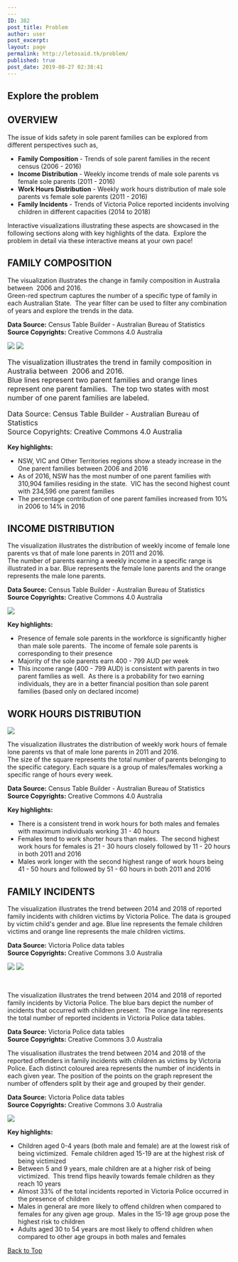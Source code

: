 ```yaml
---
---
ID: 382
post_title: Problem
author: user
post_excerpt:
layout: page
permalink: http://letosaid.tk/problem/
published: true
post_date: 2019-08-27 02:38:41
---
```

<h2>Explore the problem</h2>		
			<h2>OVERVIEW</h2>		
		<p>The issue of kids safety in sole parent families can be explored from different perspectives such as,</p><ul><li><b>Family Composition</b> - Trends of sole parent families in the recent census (2006 - 2016)</li><li><b>Income Distribution</b> - Weekly income trends of male sole parents vs female sole parents (2011 - 2016)</li><li><strong>Work Hours Distribution</strong> - Weekly work hours distribution of male sole parents vs female sole parents (2011 - 2016)</li><li><strong>Family Incidents</strong> - Trends of Victoria Police reported incidents involving children in different capacities (2014 to 2018)</li></ul><p>Interactive visualizations illustrating these aspects are showcased in the following sections along with key highlights of the data.  Explore the problem in detail via these interactive means at your own pace!</p>		
			<h2>FAMILY COMPOSITION</h2>		
		<p>The visualization illustrates the change in family composition in Australia between  2006 and 2016. <br />Green-red spectrum captures the number of a specific type of family in each Australian State.  The year filter can be used to filter any combination of years and explore the trends in the data.</p><p><strong>Data Source:</strong> Census Table Builder - Australian Bureau of Statistics<br /><strong>Source Copyrights:</strong> Creative Commons 4.0 Australia</p>		
			<noscript><a href='#'><img alt=' ' src='https:&#47;&#47;public.tableau.com&#47;static&#47;images&#47;Fa&#47;FamilyComposition-TwoMap&#47;SingleMap&#47;1_rss.png' style='border: none' /></a></noscript><object class='tableauViz'  style='display:none;'><param name='host_url' value='https%3A%2F%2Fpublic.tableau.com%2F' /> <param name='embed_code_version' value='3' /> <param name='site_root' value='' /><param name='name' value='FamilyComposition-TwoMap&#47;SingleMap' /><param name='tabs' value='no' /><param name='toolbar' value='yes' /><param name='static_image' value='https:&#47;&#47;public.tableau.com&#47;static&#47;images&#47;Fa&#47;FamilyComposition-TwoMap&#47;SingleMap&#47;1.png' /> <param name='animate_transition' value='yes' /><param name='display_static_image' value='yes' /><param name='display_spinner' value='yes' /><param name='display_overlay' value='yes' /><param name='display_count' value='yes' /><param name='filter' value='publish=yes' /></object>                		
			<noscript><a href='#'><img alt=' ' src='https:&#47;&#47;public.tableau.com&#47;static&#47;images&#47;Fa&#47;FamilyComposition-Line&#47;FamiliesTrend-Option2&#47;1_rss.png' style='border: none' /></a></noscript><object class='tableauViz'  style='display:none;'><param name='host_url' value='https%3A%2F%2Fpublic.tableau.com%2F' /> <param name='embed_code_version' value='3' /> <param name='site_root' value='' /><param name='name' value='FamilyComposition-Line&#47;FamiliesTrend-Option2' /><param name='tabs' value='no' /><param name='toolbar' value='yes' /><param name='static_image' value='https:&#47;&#47;public.tableau.com&#47;static&#47;images&#47;Fa&#47;FamilyComposition-Line&#47;FamiliesTrend-Option2&#47;1.png' /> <param name='animate_transition' value='yes' /><param name='display_static_image' value='yes' /><param name='display_spinner' value='yes' /><param name='display_overlay' value='yes' /><param name='display_count' value='yes' /></object>                		
		<p style="font-size: 16px; font-style: normal; font-weight: 400;">The visualization illustrates the trend in family composition in Australia between&nbsp; 2006 and 2016.&nbsp;<br>Blue lines represent two parent families and orange lines represent one parent families.&nbsp; The top two states with most number of one parent families are labeled.</p><p style="font-size: 16px; font-style: normal; font-weight: 400;">Data Source:&nbsp;Census Table Builder - Australian Bureau of Statistics<br>Source Copyrights:&nbsp;Creative Commons 4.0 Australia</p><p><b>Key highlights:</b></p><ul><li>NSW, VIC and Other Territories regions show a steady increase in the One parent families between 2006 and 2016</li><li>As of 2016, NSW has the most number of one parent families with 310,904 families residing in the state.  VIC has the second highest count with 234,596 one parent families</li><li>The percentage contribution of one parent families increased from 10% in 2006 to 14% in 2016</li></ul>		
			<h2>INCOME DISTRIBUTION</h2>		
		<p>The visualization illustrates the distribution of weekly income of female lone parents vs that of male lone parents in 2011 and 2016. <br />The number of parents earning a weekly income in a specific range is illustrated in a bar. Blue represents the female lone parents and the orange represents the male lone parents.</p><p><b>Data Source:</b> Census Table Builder - Australian Bureau of Statistics<br /><b>Source Copyrights:</b> Creative Commons 4.0 Australia</p>		
			<noscript><a href='#'><img alt=' ' src='https:&#47;&#47;public.tableau.com&#47;static&#47;images&#47;Le&#47;LetosAid-IncomebyLoneParentGender&#47;IncomeofLoneParentsbySex&#47;1_rss.png' style='border: none' /></a></noscript><object class='tableauViz'  style='display:none;'><param name='host_url' value='https%3A%2F%2Fpublic.tableau.com%2F' /> <param name='embed_code_version' value='3' /> <param name='site_root' value='' /><param name='name' value='LetosAid-IncomebyLoneParentGender&#47;IncomeofLoneParentsbySex' /><param name='tabs' value='no' /><param name='toolbar' value='yes' /><param name='static_image' value='https:&#47;&#47;public.tableau.com&#47;static&#47;images&#47;Le&#47;LetosAid-IncomebyLoneParentGender&#47;IncomeofLoneParentsbySex&#47;1.png' /> <param name='animate_transition' value='yes' /><param name='display_static_image' value='yes' /><param name='display_spinner' value='yes' /><param name='display_overlay' value='yes' /><param name='display_count' value='yes' /><param name='filter' value='publish=yes' /></object>                		
		<p><b>Key highlights:</b></p><ul><li>Presence of female sole parents in the workforce is significantly higher than male sole parents.  The income of female sole parents is corresponding to their presence</li><li>Majority of the sole parents earn 400 - 799 AUD per week</li><li>This income range (400 - 799 AUD) is consistent with parents in two parent families as well.  As there is a probability for two earning individuals, they are in a better financial position than sole parent families (based only on declared income)</li></ul>		
			<h2>WORK HOURS DISTRIBUTION</h2>		
			<noscript><a href='#'><img alt=' ' src='https:&#47;&#47;public.tableau.com&#47;static&#47;images&#47;Le&#47;LetosAid-HoursworkedbyLoneParentGender-2&#47;HoursworkedbyLoneParentGender-Option2&#47;1_rss.png' style='border: none' /></a></noscript><object class='tableauViz'  style='display:none;'><param name='host_url' value='https%3A%2F%2Fpublic.tableau.com%2F' /> <param name='embed_code_version' value='3' /> <param name='site_root' value='' /><param name='name' value='LetosAid-HoursworkedbyLoneParentGender-2&#47;HoursworkedbyLoneParentGender-Option2' /><param name='tabs' value='no' /><param name='toolbar' value='yes' /><param name='static_image' value='https:&#47;&#47;public.tableau.com&#47;static&#47;images&#47;Le&#47;LetosAid-HoursworkedbyLoneParentGender-2&#47;HoursworkedbyLoneParentGender-Option2&#47;1.png' /> <param name='animate_transition' value='yes' /><param name='display_static_image' value='yes' /><param name='display_spinner' value='yes' /><param name='display_overlay' value='yes' /><param name='display_count' value='yes' /><param name='filter' value='publish=yes' /></object>                		
		<p>The visualization illustrates the distribution of weekly work hours of female lone parents vs that of male lone parents in 2011 and 2016.<br />The size of the square represents the total number of parents belonging to the specific category. Each square is a group of males/females working a specific range of hours every week.</p><p><b>Data Source:</b> Census Table Builder - Australian Bureau of Statistics<br /><b>Source Copyrights:</b> Creative Commons 4.0 Australia</p><p><b>Key highlights:</b></p><ul><li>There is a consistent trend in work hours for both males and females with maximum individuals working 31 - 40 hours</li><li>Females tend to work shorter hours than males.  The second highest work hours for females is 21 - 30 hours closely followed by 11 - 20 hours in both 2011 and 2016</li><li>Males work longer with the second highest range of work hours being 41 - 50 hours and followed by 51 - 60 hours in both 2011 and 2016</li></ul>		
			<h2>FAMILY INCIDENTS</h2>		
		<p>The visualization illustrates the trend between 2014 and 2018 of reported family incidents with children victims by Victoria Police. The data is grouped by victim child's gender and age. Blue line represents the female children victims and orange line represents the male children victims.</p>
<p><strong>Data Source:</strong> Victoria Police data tables<br><strong>Source Copyrights:</strong> Creative Commons 3.0 Australia</p>		
			<noscript><a href='#'><img alt=' ' src='https:&#47;&#47;public.tableau.com&#47;static&#47;images&#47;In&#47;Incidentswithchildrenvictims2014to2018&#47;Incidentswithchildrenvictims&#47;1_rss.png' style='border: none' /></a></noscript><object class='tableauViz'  style='display:none;'><param name='host_url' value='https%3A%2F%2Fpublic.tableau.com%2F' /> <param name='embed_code_version' value='3' /> <param name='site_root' value='' /><param name='name' value='Incidentswithchildrenvictims2014to2018&#47;Incidentswithchildrenvictims' /><param name='tabs' value='no' /><param name='toolbar' value='yes' /><param name='static_image' value='https:&#47;&#47;public.tableau.com&#47;static&#47;images&#47;In&#47;Incidentswithchildrenvictims2014to2018&#47;Incidentswithchildrenvictims&#47;1.png' /> <param name='animate_transition' value='yes' /><param name='display_static_image' value='yes' /><param name='display_spinner' value='yes' /><param name='display_overlay' value='yes' /><param name='display_count' value='yes' /><param name='filter' value='publish=yes' /></object>                		
			<noscript><a href='#'><img alt=' ' src='https:&#47;&#47;public.tableau.com&#47;static&#47;images&#47;In&#47;IncidentswithChildrenPresent&#47;Incidentswithchildrenpresent&#47;1_rss.png' style='border: none' /></a></noscript><object class='tableauViz'  style='display:none;'><param name='host_url' value='https%3A%2F%2Fpublic.tableau.com%2F' /> <param name='embed_code_version' value='3' /> <param name='site_root' value='' /><param name='name' value='IncidentswithChildrenPresent&#47;Incidentswithchildrenpresent' /><param name='tabs' value='no' /><param name='toolbar' value='yes' /><param name='static_image' value='https:&#47;&#47;public.tableau.com&#47;static&#47;images&#47;In&#47;IncidentswithChildrenPresent&#47;Incidentswithchildrenpresent&#47;1.png' /> <param name='animate_transition' value='yes' /><param name='display_static_image' value='yes' /><param name='display_spinner' value='yes' /><param name='display_overlay' value='yes' /><param name='display_count' value='yes' /><param name='filter' value='publish=yes' /></object>                		
		<p> </p><p>The visualization illustrates the trend between 2014 and 2018 of reported family incidents by Victoria Police. The blue bars depict the number of incidents that occurred with children present.  The orange line represents the total number of reported incidents in Victoria Police data tables.</p><p><strong>Data Source:</strong> Victoria Police data tables<br /><strong>Source Copyrights:</strong> Creative Commons 3.0 Australia</p><p>The visualisation illustrates the trend between 2014 and 2018 of the reported offenders in family incidents with children as victims by Victoria Police. Each distinct coloured area represents the number of incidents in each given year. The position of the points on the graph represent the number of offenders split by their age and grouped by their gender.</p><p><strong>Data Source:</strong> Victoria Police data tables<br /><strong>Source Copyrights:</strong> Creative Commons 3.0 Australia</p>		
			<noscript><a href='#'><img alt=' ' src='https:&#47;&#47;public.tableau.com&#47;static&#47;images&#47;Of&#47;OffendersbyAgewhenVictimsareChildren&#47;ChildrenVictimsIncidentOffendersbyAge&#47;1_rss.png' style='border: none' /></a></noscript><object class='tableauViz'  style='display:none;'><param name='host_url' value='https%3A%2F%2Fpublic.tableau.com%2F' /> <param name='embed_code_version' value='3' /> <param name='site_root' value='' /><param name='name' value='OffendersbyAgewhenVictimsareChildren&#47;ChildrenVictimsIncidentOffendersbyAge' /><param name='tabs' value='no' /><param name='toolbar' value='yes' /><param name='static_image' value='https:&#47;&#47;public.tableau.com&#47;static&#47;images&#47;Of&#47;OffendersbyAgewhenVictimsareChildren&#47;ChildrenVictimsIncidentOffendersbyAge&#47;1.png' /> <param name='animate_transition' value='yes' /><param name='display_static_image' value='yes' /><param name='display_spinner' value='yes' /><param name='display_overlay' value='yes' /><param name='display_count' value='yes' /><param name='filter' value='publish=yes' /></object>                		
		<p><b>Key highlights:</b></p><ul><li>Children aged 0-4 years (both male and female) are at the lowest risk of being victimized.  Female children aged 15-19 are at the highest risk of being victimized</li><li>Between 5 and 9 years, male children are at a higher risk of being victimized.  This trend flips heavily towards female children as they reach 10 years</li><li>Almost 33% of the total incidents reported in Victoria Police occurred in the presence of children</li><li>Males in general are more likely to offend children when compared to females for any given age group.  Males in the 15-19 age group pose the highest risk to children</li><li>Adults aged 30 to 54 years are most likely to offend children when compared to other age groups in both males and females</li></ul>		
			<a href="#top" role="button">
						Back to Top
					</a>